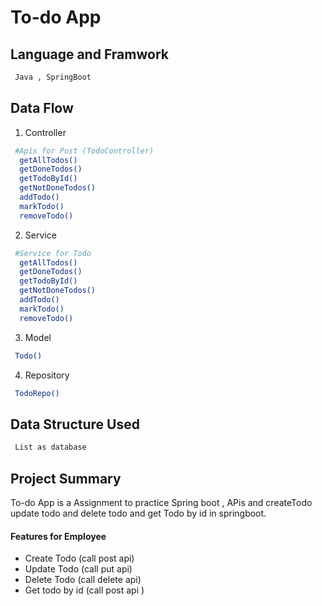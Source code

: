 # To-do App

## Language and Framwork 

```bash
 Java , SpringBoot
```

## Data Flow

 1. Controller 

```bash
 #Apis for Post (TodoController)
  getAllTodos()
  getDoneTodos()
  getTodoById()
  getNotDoneTodos()
  addTodo()
  markTodo()
  removeTodo()
```
2. Service 

```bash
 #Service for Todo 
  getAllTodos()
  getDoneTodos()
  getTodoById()
  getNotDoneTodos()
  addTodo()
  markTodo()
  removeTodo()
```

3. Model

```bash
 Todo()
```
4. Repository

```bash
 TodoRepo()
```

## Data Structure Used

```bash
 List as database
```

## Project Summary

To-do App is a Assignment to practice Spring boot  , APis and createTodo update todo and delete todo and get Todo by id in springboot.
 
  #### Features for Employee

- Create Todo (call post api)
- Update Todo (call put api)
- Delete Todo (call delete api)
- Get todo by id (call post api )




